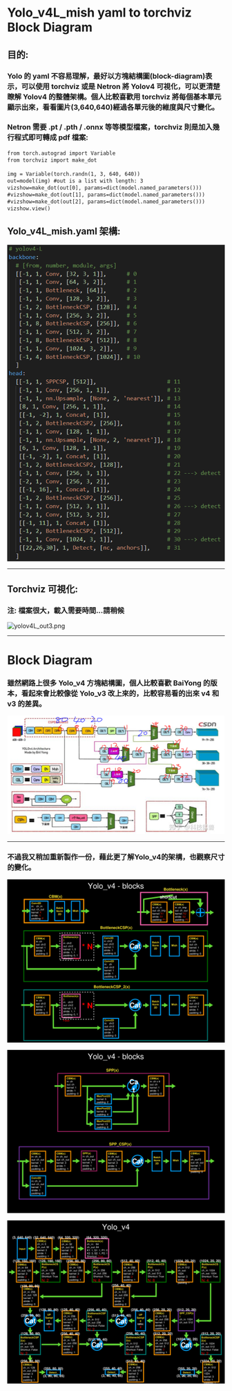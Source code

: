 # Yolo_v4L_mish yaml to torchviz Block Diagram  
## 目的:
### Yolo 的 yaml 不容易理解，最好以方塊結構圖(block-diagram)表示，可以使用 torchviz 或是 Netron 將 Yolov4 可視化，可以更清楚瞭解 Yolov4 的整體架構。個人比較喜歡用 torchviz 將每個基本單元顯示出來，看看圖片(3,640,640)經過各單元後的維度與尺寸變化。  
### Netron 需要 .pt / .pth / .onnx 等等模型檔案，torchviz 則是加入幾行程式即可轉成 pdf 檔案:
    from torch.autograd import Variable
    from torchviz import make_dot
    
    img = Variable(torch.randn(1, 3, 640, 640))
    out=model(img) #out is a list with length: 3
    vizshow=make_dot(out[0], params=dict(model.named_parameters()))
    #vizshow=make_dot(out[1], params=dict(model.named_parameters()))
    #vizshow=make_dot(out[2], params=dict(model.named_parameters()))
    vizshow.view()
## Yolo_v4L_mish.yaml 架構:
![yolov4L_yaml.png](images/yolov4L_yaml.png)
***
## Torchviz 可視化:
### 注: 檔案很大，載入需要時間...請稍候
![yolov4L_out3.png](images/yolov4_out3.png)
***
# Block Diagram
### 雖然網路上很多 Yolo_v4 方塊結構圖，個人比較喜歡 BaiYong 的版本，看起來會比較像從 Yolo_v3 改上來的，比較容易看的出來 v4 和 v3 的差異。
![yolo_structure_baiyong.png](images/yolo_structure_baiyong.png)
***
### 不過我又稍加重新製作一份，藉此更了解Yolo_v4的架構，也觀察尺寸的變化。
![yolov4_blocks1.png](images/yolov4_blocks1.png)  

![yolov4_blocks2.png](images/yolov4_blocks2.png)  

![yolov4_block_diagram.png](images/yolov4_block_diagram.png)  

